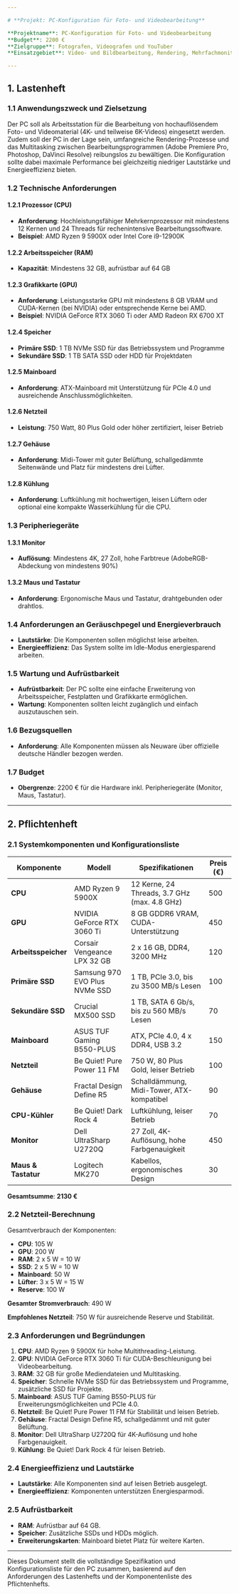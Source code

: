 ```yaml
---

# **Projekt: PC-Konfiguration für Foto- und Videobearbeitung**

**Projektname**: PC-Konfiguration für Foto- und Videobearbeitung  
**Budget**: 2200 €  
**Zielgruppe**: Fotografen, Videografen und YouTuber  
**Einsatzgebiet**: Video- und Bildbearbeitung, Rendering, Mehrfachmonitor-Betrieb

---
```


## **1. Lastenheft**

### **1.1 Anwendungszweck und Zielsetzung**

Der PC soll als Arbeitsstation für die Bearbeitung von hochauflösendem Foto- und Videomaterial (4K- und teilweise 6K-Videos) eingesetzt werden. Zudem soll der PC in der Lage sein, umfangreiche Rendering-Prozesse und das Multitasking zwischen Bearbeitungsprogrammen (Adobe Premiere Pro, Photoshop, DaVinci Resolve) reibungslos zu bewältigen. Die Konfiguration sollte dabei maximale Performance bei gleichzeitig niedriger Lautstärke und Energieeffizienz bieten.

### **1.2 Technische Anforderungen**

#### 1.2.1 Prozessor (CPU)
- **Anforderung**: Hochleistungsfähiger Mehrkernprozessor mit mindestens 12 Kernen und 24 Threads für rechenintensive Bearbeitungssoftware.
- **Beispiel**: AMD Ryzen 9 5900X oder Intel Core i9-12900K

#### 1.2.2 Arbeitsspeicher (RAM)
- **Kapazität**: Mindestens 32 GB, aufrüstbar auf 64 GB

#### 1.2.3 Grafikkarte (GPU)
- **Anforderung**: Leistungsstarke GPU mit mindestens 8 GB VRAM und CUDA-Kernen (bei NVIDIA) oder entsprechende Kerne bei AMD.
- **Beispiel**: NVIDIA GeForce RTX 3060 Ti oder AMD Radeon RX 6700 XT

#### 1.2.4 Speicher
- **Primäre SSD**: 1 TB NVMe SSD für das Betriebssystem und Programme
- **Sekundäre SSD**: 1 TB SATA SSD oder HDD für Projektdaten

#### 1.2.5 Mainboard
- **Anforderung**: ATX-Mainboard mit Unterstützung für PCIe 4.0 und ausreichende Anschlussmöglichkeiten.

#### 1.2.6 Netzteil
- **Leistung**: 750 Watt, 80 Plus Gold oder höher zertifiziert, leiser Betrieb

#### 1.2.7 Gehäuse
- **Anforderung**: Midi-Tower mit guter Belüftung, schallgedämmte Seitenwände und Platz für mindestens drei Lüfter.

#### 1.2.8 Kühlung
- **Anforderung**: Luftkühlung mit hochwertigen, leisen Lüftern oder optional eine kompakte Wasserkühlung für die CPU.

### **1.3 Peripheriegeräte**

#### 1.3.1 Monitor
- **Auflösung**: Mindestens 4K, 27 Zoll, hohe Farbtreue (AdobeRGB-Abdeckung von mindestens 90%)

#### 1.3.2 Maus und Tastatur
- **Anforderung**: Ergonomische Maus und Tastatur, drahtgebunden oder drahtlos.

### **1.4 Anforderungen an Geräuschpegel und Energieverbrauch**

- **Lautstärke**: Die Komponenten sollen möglichst leise arbeiten.
- **Energieeffizienz**: Das System sollte im Idle-Modus energiesparend arbeiten.

### **1.5 Wartung und Aufrüstbarkeit**

- **Aufrüstbarkeit**: Der PC sollte eine einfache Erweiterung von Arbeitsspeicher, Festplatten und Grafikkarte ermöglichen.
- **Wartung**: Komponenten sollten leicht zugänglich und einfach auszutauschen sein.

### **1.6 Bezugsquellen**

- **Anforderung**: Alle Komponenten müssen als Neuware über offizielle deutsche Händler bezogen werden.

### **1.7 Budget**

- **Obergrenze**: 2200 € für die Hardware inkl. Peripheriegeräte (Monitor, Maus, Tastatur).

---

## **2. Pflichtenheft**

### **2.1 Systemkomponenten und Konfigurationsliste**

| Komponente      | Modell                                  | Spezifikationen                                 | Preis (€) |
|-----------------|-----------------------------------------|-------------------------------------------------|-----------|
| **CPU**         | AMD Ryzen 9 5900X                       | 12 Kerne, 24 Threads, 3.7 GHz (max. 4.8 GHz)    | 500       |
| **GPU**         | NVIDIA GeForce RTX 3060 Ti              | 8 GB GDDR6 VRAM, CUDA-Unterstützung             | 450       |
| **Arbeitsspeicher** | Corsair Vengeance LPX 32 GB        | 2 x 16 GB, DDR4, 3200 MHz                       | 120       |
| **Primäre SSD** | Samsung 970 EVO Plus NVMe SSD           | 1 TB, PCIe 3.0, bis zu 3500 MB/s Lesen          | 100       |
| **Sekundäre SSD** | Crucial MX500 SSD                    | 1 TB, SATA 6 Gb/s, bis zu 560 MB/s Lesen        | 70        |
| **Mainboard**   | ASUS TUF Gaming B550-PLUS               | ATX, PCIe 4.0, 4 x DDR4, USB 3.2                | 150       |
| **Netzteil**    | Be Quiet! Pure Power 11 FM              | 750 W, 80 Plus Gold, leiser Betrieb             | 100       |
| **Gehäuse**     | Fractal Design Define R5                | Schalldämmung, Midi-Tower, ATX-kompatibel       | 90        |
| **CPU-Kühler**  | Be Quiet! Dark Rock 4                   | Luftkühlung, leiser Betrieb                     | 70        |
| **Monitor**     | Dell UltraSharp U2720Q                  | 27 Zoll, 4K-Auflösung, hohe Farbgenauigkeit     | 450       |
| **Maus & Tastatur** | Logitech MK270                    | Kabellos, ergonomisches Design                  | 30        |

**Gesamtsumme**: **2130 €**

### **2.2 Netzteil-Berechnung**

Gesamtverbrauch der Komponenten:

- **CPU**: 105 W
- **GPU**: 200 W
- **RAM**: 2 x 5 W = 10 W
- **SSD**: 2 x 5 W = 10 W
- **Mainboard**: 50 W
- **Lüfter**: 3 x 5 W = 15 W
- **Reserve**: 100 W

**Gesamter Stromverbrauch**: 490 W

**Empfohlenes Netzteil**: 750 W für ausreichende Reserve und Stabilität.

### **2.3 Anforderungen und Begründungen**

1. **CPU**: AMD Ryzen 9 5900X für hohe Multithreading-Leistung.
2. **GPU**: NVIDIA GeForce RTX 3060 Ti für CUDA-Beschleunigung bei Videobearbeitung.
3. **RAM**: 32 GB für große Mediendateien und Multitasking.
4. **Speicher**: Schnelle NVMe SSD für das Betriebssystem und Programme, zusätzliche SSD für Projekte.
5. **Mainboard**: ASUS TUF Gaming B550-PLUS für Erweiterungsmöglichkeiten und PCIe 4.0.
6. **Netzteil**: Be Quiet! Pure Power 11 FM für Stabilität und leisen Betrieb.
7. **Gehäuse**: Fractal Design Define R5, schallgedämmt und mit guter Belüftung.
8. **Monitor**: Dell UltraSharp U2720Q für 4K-Auflösung und hohe Farbgenauigkeit.
9. **Kühlung**: Be Quiet! Dark Rock 4 für leisen Betrieb.

### **2.4 Energieeffizienz und Lautstärke**

- **Lautstärke**: Alle Komponenten sind auf leisen Betrieb ausgelegt.
- **Energieeffizienz**: Komponenten unterstützen Energiesparmodi.

### **2.5 Aufrüstbarkeit**

- **RAM**: Aufrüstbar auf 64 GB.
- **Speicher**: Zusätzliche SSDs und HDDs möglich.
- **Erweiterungskarten**: Mainboard bietet Platz für weitere Karten.

---

Dieses Dokument stellt die vollständige Spezifikation und Konfigurationsliste für den PC zusammen, basierend auf den Anforderungen des Lastenhefts und der Komponentenliste des Pflichtenhefts.
